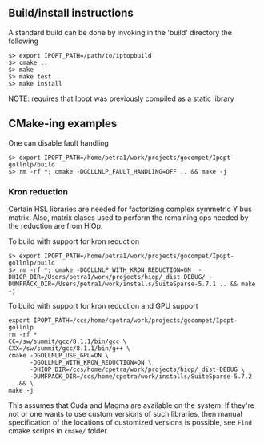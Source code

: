 
## Build/install instructions

A standard build can be done by invoking in the 'build' directory the following 
```shell 
$> export IPOPT_PATH=/path/to/iptopbuild
$> cmake ..
$> make 
$> make test
$> make install
```

NOTE: requires that Ipopt was previously compiled as a static library

## CMake-ing examples

One can disable fault handling
```shell
$> export IPOPT_PATH=/home/petra1/work/projects/gocompet/Ipopt-gollnlp/build
$> rm -rf *; cmake -DGOLLNLP_FAULT_HANDLING=OFF .. && make -j
```

### Kron reduction

Certain HSL libraries are needed for factorizing complex symmetric Y bus matrix. Also, matrix clases used to perform the remaining ops needed by the reduction are from HiOp.

To build with support for kron reduction

```shell
$> export IPOPT_PATH=/home/petra1/work/projects/gocompet/Ipopt-gollnlp/build
$> rm -rf *; cmake -DGOLLNLP_WITH_KRON_REDUCTION=ON  -DHIOP_DIR=/Users/petra1/work/projects/hiop/_dist-DEBUG/ -DUMFPACK_DIR=/Users/petra1/work/installs/SuiteSparse-5.7.1 .. && make -j
```

To build with support for kron reduction and GPU support 
```shell
export IPOPT_PATH=/ccs/home/cpetra/work/projects/gocompet/Ipopt-gollnlp
rm -rf *
CC=/sw/summit/gcc/8.1.1/bin/gcc \
CXX=/sw/summit/gcc/8.1.1/bin/g++ \
cmake -DGOLLNLP_USE_GPU=ON \
      -DGOLLNLP_WITH_KRON_REDUCTION=ON \
      -DHIOP_DIR=/ccs/home/cpetra/work/projects/hiop/_dist-DEBUG \
      -DUMFPACK_DIR=/ccs/home/cpetra/work/installs/SuiteSparse-5.7.2 .. && \
make -j
```
This assumes that Cuda and Magma are available on the system. If they're not or one wants to use custom versions of such libraries, then manual specification of the locations of customized versions is possible, see `Find` cmake scripts in `cmake/` folder.



